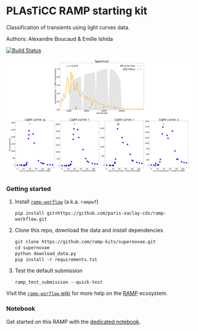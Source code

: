 # PLAsTiCC RAMP starting kit

Classification of transients using light curves data.

Authors: Alexandre Boucaud & Emille Ishida

[![Build Status](https://travis-ci.org/ramp-kits/supernovae.svg?branch=master)](https://travis-ci.org/ramp-kits/supernovae)

<img src="img/fullLC.gif" width="600px">

### Getting started

1. Install [`ramp-worflow`](https://github.com/paris-saclay-cds/ramp-workflow) (a.k.a. `rampwf`)
    ```
    pip install git+https://github.com/paris-saclay-cds/ramp-workflow.git
    ```
2. Clone this repo, download the data and install dependencies
    ```
    git clone https://github.com/ramp-kits/supernovae.git
    cd supernovae
    python download_data.py
    pip install -r requirements.txt
    ```
3. Test the default submission
    ```
    ramp_test_submission --quick-test
    ```

Visit the [`ramp-worflow` wiki](https://github.com/paris-saclay-cds/ramp-workflow/wiki) for more help on the [RAMP](http://ramp.studio) ecosystem.

### Notebook

Get started on this RAMP with the [dedicated notebook](http://nbviewer.jupyter.org/github/ramp-kits/supernovae/blob/master/PLAsTiCC_starting_kit.ipynb).
